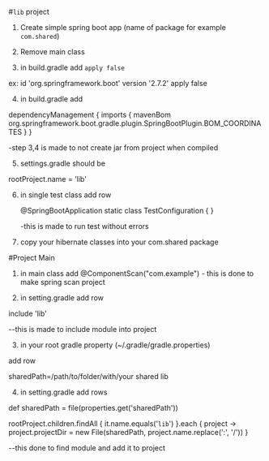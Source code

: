 
#`lib` project

1. Create simple spring boot app (name of package for example `com.shared`)

2. Remove main class

3. in build.gradle add `apply false`

ex: 	id 'org.springframework.boot' version '2.7.2' apply false

4. in build.gradle add

dependencyManagement {
	imports {
		mavenBom org.springframework.boot.gradle.plugin.SpringBootPlugin.BOM_COORDINATES
	}
}

-step 3,4 is made to not create jar from project when compiled

5. settings.gradle should be
	
rootProject.name = 'lib' 

6. in single test class add row

	@SpringBootApplication
	static class TestConfiguration {
	}

	-this is made to run test without errors


7. copy your hibernate classes into your com.shared package


#Project Main

1. in main class add @ComponentScan("com.example") - this is done to make spring scan project

2. in setting.gradle add row

include 'lib'  

--this is made to include module into project


3. in your root gradle property (~/.gradle/gradle.properties)

add row

sharedPath=/path/to/folder/with/your shared lib


4.  in setting.gradle add rows

def sharedPath = file(properties.get('sharedPath'))

rootProject.children.findAll { it.name.equals('`lib`') }.each { project ->
    project.projectDir = new File(sharedPath, project.name.replace(':', '/'))
}	

--this done to find module and add it to project


